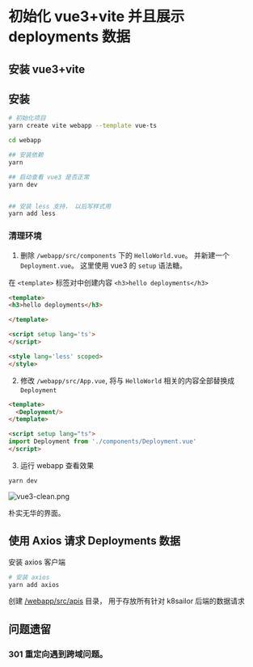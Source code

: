 # 初始化 vue3+vite 并且展示 deployments 数据


## 安装 vue3+vite

## 安装

```bash
# 初始化项目
yarn create vite webapp --template vue-ts

cd webapp

## 安装依赖
yarn

## 启动查看 vue3 是否正常
yarn dev


## 安装 less 支持， 以后写样式用
yarn add less
```

### 清理环境

1. 删除 `/webapp/src/components` 下的 `HelloWorld.vue`。
并新建一个 `Deployment.vue`。 这里使用 vue3 的 `setup` 语法糖。

在 `<template>` 标签对中创建内容 `<h3>hello deployments</h3>`

```html
<template>
<h3>hello deployments</h3>

</template>

<script setup lang='ts'>
</script>

<style lang='less' scoped>
</style>
```

2. 修改 `/webapp/src/App.vue`, 将与 `HelloWorld` 相关的内容全部替换成 `Deployment`

```html
<template>
  <Deployment/>
</template>

<script setup lang="ts">
import Deployment from './components/Deployment.vue'
</script>
```

3. 运行 webapp 查看效果

```bash
yarn dev
```

![vue3-clean.png](/docs/assets/img/07/vue3-clean.png)

朴实无华的界面。


## 使用 Axios 请求 Deployments 数据

安装 axios 客户端

```bash
# 安装 axios
yarn add axios
```

创建 [/webapp/src/apis](/webapp/src/apis) 目录， 用于存放所有针对 k8sailor 后端的数据请求


## 问题遗留

### 301 重定向遇到跨域问题。